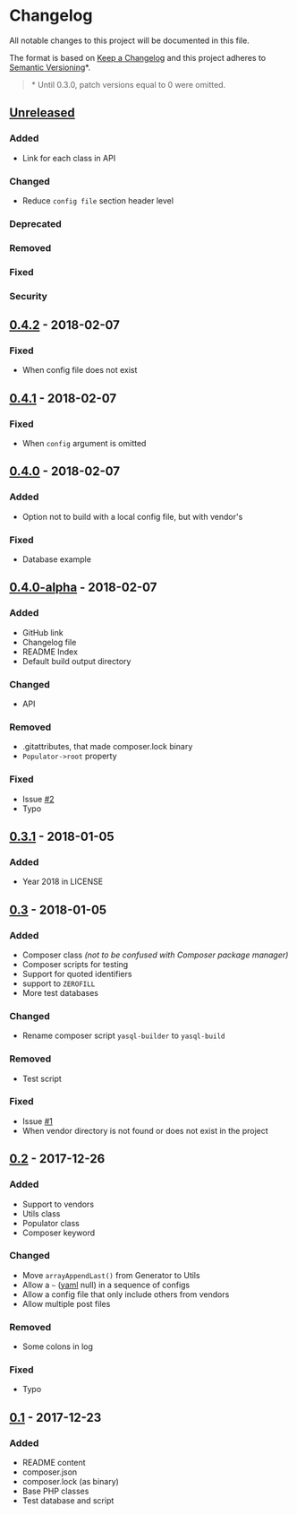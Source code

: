 # Changelog

All notable changes to this project will be documented in this file.

The format is based on [Keep a Changelog](http://keepachangelog.com/en/1.0.0/)
and this project adheres to [Semantic Versioning](http://semver.org/spec/v2.0.0.html)\*.

> \* Until 0.3.0, patch versions equal to 0 were omitted.


## [Unreleased]

### Added
- Link for each class in API

### Changed
- Reduce `config file` section header level

### Deprecated

### Removed

### Fixed

### Security


## [0.4.2] - 2018-02-07

### Fixed
- When config file does not exist


## [0.4.1] - 2018-02-07

### Fixed
- When `config` argument is omitted


## [0.4.0] - 2018-02-07

### Added
- Option not to build with a local config file, but with vendor's

### Fixed
- Database example


## [0.4.0-alpha] - 2018-02-07

### Added
- GitHub link
- Changelog file
- README Index
- Default build output directory

### Changed
- API

### Removed
- .gitattributes, that made composer.lock binary
- `Populator->root` property

### Fixed
- Issue [#2][issues/2]
- Typo


## [0.3.1] - 2018-01-05

### Added
- Year 2018 in LICENSE


## [0.3] - 2018-01-05

### Added
- Composer class _(not to be confused with Composer package manager)_
- Composer scripts for testing
- Support for quoted identifiers
- support to `ZEROFILL`
- More test databases

### Changed
- Rename composer script `yasql-builder` to `yasql-build`

### Removed
- Test script

### Fixed
- Issue [#1][issues/1]
- When vendor directory is not found or does not exist in the project


## [0.2] - 2017-12-26

### Added
- Support to vendors
- Utils class
- Populator class
- Composer keyword

### Changed
- Move `arrayAppendLast()` from Generator to Utils
- Allow a `~` ([yaml] null) in a sequence of configs
- Allow a config file that only include others from vendors
- Allow multiple post files

### Removed
- Some colons in log

### Fixed
- Typo


## [0.1] - 2017-12-23

### Added
- README content
- composer.json
- composer.lock (as binary)
- Base PHP classes
- Test database and script


[Unreleased]: https://github.com/aryelgois/yasql-php/compare/v0.4.2...develop
[0.4.2]: https://github.com/aryelgois/yasql-php/compare/v0.4.1...v0.4.2
[0.4.1]: https://github.com/aryelgois/yasql-php/compare/v0.4.0...v0.4.1
[0.4.0]: https://github.com/aryelgois/yasql-php/compare/v0.4.0-alpha...v0.4.0
[0.4.0-alpha]: https://github.com/aryelgois/yasql-php/compare/v0.3.1...v0.4.0-alpha
[0.3.1]: https://github.com/aryelgois/yasql-php/compare/v0.3...v0.3.1
[0.3]: https://github.com/aryelgois/yasql-php/compare/v0.2...v0.3
[0.2]: https://github.com/aryelgois/yasql-php/compare/v0.1...v0.2
[0.1]: https://github.com/aryelgois/yasql-php/compare/271219190ff3dc0955b682a9444e52f6cca7424a...v0.1

[issues/1]: https://github.com/aryelgois/yasql-php/issues/1
[issues/2]: https://github.com/aryelgois/yasql-php/issues/2

[YAML]: http://yaml.org/
